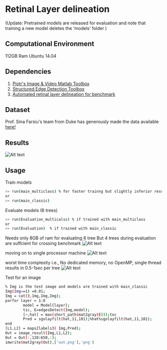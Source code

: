 # Retinal Layer delineation
(Update: Pretrained models are released for evaluation and note that training a new model deletes the 'models' folder )
## Computational Environment
112GB Ram Ubuntu 14.04 

## Dependencies
1. [Piotr's Image & Video Matlab Toolbox](https://github.com/pdollar/toolbox) 
2. [Structured Edge Detection Toolbox ](https://github.com/pdollar/edges)
3. [Automated retinal layer delineation for benchmark](https://github.com/pangyuteng/caserel)


## Dataset
Prof. Sina Farsiu's team from Duke has generously made the data available [here!](http://people.duke.edu/~sf59/Chiu_BOE_2014_dataset.htm)

## Results
![Alt text](https://github.com/ultrai/Chap_1/blob/master/Results/out2.png)

## Usage
Train models
```bash
>> run(main_multiclass) % for faster trainng but slightly inferior results (~error = 0.01)
or
>> run(main_classic)  
````
Evaluate models (6 trees)
```bash
>> run(Evaluation_multicalss) % if trained with main_multiclass
or
>> run(Evaluation)  % if trained with main_classic
````
Needs only 8GB of ram for evaluating 6 tree
But 4 trees during evaluation are suffcient for crossing benchmark
![Alt text](https://github.com/ultrai/Chap_1/blob/master/prediction.png)

moving on to single processor machine
![Alt text](https://github.com/ultrai/Chap_1/blob/master/space-time-1-procesor.png)

worst time complexity i.e., No dedicated memory, no OpenMP, single thread  results in 0.5-1sec per tree
![Alt text](https://github.com/ultrai/Chap_1/blob/master/space-time-3.png)


Test for an image
``` bash
% Img is the test image and models are trained with main_classic
Img(Img==1) =0.01;
Img = cat(3,Img,Img,Img);
parfor layer = 1:8
        model = Model{layer};
        tic, E=edgesDetect(Img,model);
        [~,hat] = max(short_path(mat2gray(E)));toc
        Pred = sgolayfilt(hat,11,101);%hat%sgolayfilt(hat,11,101);
end
[L1,L2] = maps2labels3( Img,Pred);
Out = image_result(Img,L1,L2);
Out = Out(:,120:650,:);
imwrite(mat2gray(Out),['out.png'],'png')

```
